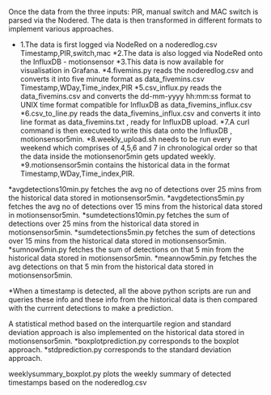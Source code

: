 Once the data from the three inputs: PIR, manual switch and MAC switch is parsed via the Nodered.
The data is then transformed in different formats to implement various approaches.

* 1.The data is first logged via NodeRed on a noderedlog.csv
  Timestamp,PIR,switch,mac 
*2.The data is also logged via NodeRed onto the InfluxDB - motionsensor
*3.This data is now available for visualisation in Grafana.
*4.fivemins.py reads the noderedlog.csv and converts it into five minute format as data_fivemins.csv
  Timestamp,WDay,Time_index,PIR
*5.csv_influx.py reads the data_fivemins.csv and converts the dd-mm-yyyy hh:mm:ss format to UNIX time format compatible for InfluxDB as data_fivemins_influx.csv
*6.csv_to_line.py reads the data_fivemins_influx.csv and converts it into line format as data_fivemins.txt , ready for InfluxDB upload.
*7.A curl command is then executed to write this data onto the InfluxDB , motionsensor5min.
*8.weekly_upload.sh needs to be run every weekend which comprises of 4,5,6 and 7 in chronological order so that the data inside the motionsenor5min gets updated weekly.
*9.motionsensor5min contains the historical data in the format Timestamp,WDay,Time_index,PIR.


*avgdetections10min.py fetches the avg no of detections over 25 mins from the historical data stored in motionsensor5min.
*avgdetections5min.py fetches the avg no of detections over 15 mins from the historical data stored in motionsensor5min.
*sumdetections10min.py fetches the sum of detections over 25 mins from the historical data stored in motionsensor5min.
*sumdetections5min.py fetches the sum of detections over 15 mins from the historical data stored in motionsensor5min.
*sumnow5min.py fetches the sum of detections on that 5 min from the historical data stored in motionsensor5min.
*meannow5min.py fetches the avg detections on that 5 min from the historical data stored in motionsensor5min.

*When a timestamp is detected, all the above python scripts are run and queries these info and these info from the historical data is then compared with the currrent detections to make a prediction.

A statistical method based on the interquartile region and standard deviation approach is also implemented on the historical data stored in motionsensor5min.
*boxplotprediction.py corresponds to the boxplot approach.
*stdprediction.py corresponds to the standard deviation approach.


weeklysummary_boxplot.py plots the weekly summary of detected timestamps based on the noderedlog.csv
